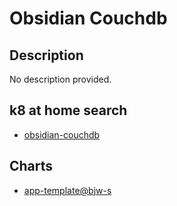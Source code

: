 # Obsidian Couchdb

## Description

No description provided.

## k8 at home search

- [obsidian-couchdb](https://nanne.dev/k8s-at-home-search/#/obsidian-couchdb)

## Charts

- [app-template@bjw-s](https://bjw-s.github.io/helm-charts/)
